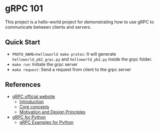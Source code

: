 # gRPC 101

This project is a hello-world project for demonstrating how to use gRPC to communicate between clients and servers.

## Quick Start

- `PROTO_NAME=helloworld make protoc`: It will generate `helloworld_pb2_grpc.py` and `helloworld_pb2.py` inside the grpc folder.
- `make run`: Initiate the grpc server
- `make request`: Send a request from client to the grpc server

## References

- [gRPC official website](https://grpc.io/)
  - [Introduction](https://grpc.io/docs/what-is-grpc/introduction/)
  - [Core concepts](https://grpc.io/docs/what-is-grpc/core-concepts/)
  - [Motivation and Design Principles](https://grpc.io/blog/principles/)
- [gRPC for Python](https://grpc.io/docs/languages/python/)
  - [gRPC Examples for Python](https://github.com/grpc/grpc/tree/master/examples/python)